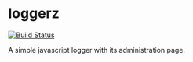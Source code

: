 loggerz
=======

[![Build Status](https://travis-ci.org/KleeGroup/loggerz.svg)](https://travis-ci.org/KleeGroup/loggerz.svg)

A simple javascript logger with its administration page.
